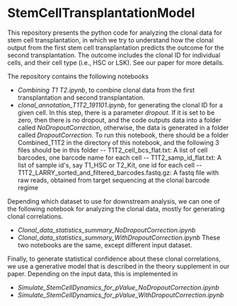 # StemCellTransplantationModel

This repository presents the python code for analyzing the clonal data for stem cell transplantation, in which we try to understand how the clonal output from the first stem cell transplantation predicts the outcome for the second transplantation.  The outcome includes the clonal ID for individual cells, and their cell type (i.e., HSC or LSK). See our paper for more details. 

The repository contains the following notebooks
 - *Combining T1 T2.ipynb*, to combine clonal data from the first transplantation and second transplantation. 
 - *clonal_annotation_T1T2_191101.ipynb*, for generating the clonal ID for a given cell. In this step, there is a parameter *dropout*. If it is set to be zero, then there is no dropout, and the code outputs data into a folder called *NoDropoutCorrection*, otherwise, the data is generated in a folder called *DropoutCorrection*.  To run this notebook, there should be a folder Combined_T1T2 in the directory of this notebook, and the following 3 files should be in this folder
 -- T1T2_cell_bcs_flat.txt: A list of cell barcodes, one barcode name for each cell
-- T1T2_samp_id_flat.txt: A list of sample id's, say T1_HSC or T2_Kit, one id for each cell
-- T1T2_LARRY_sorted_and_filtered_barcodes.fastq.gz: A fastq file with raw reads, obtained from target sequencing at the clonal barcode regime
 
 Depending which dataset to use for downstream analysis,  we can one of the following notebook for analyzing the clonal data, mostly for generating clonal correlations.
 - *Clonal_data_statistics_summary_NoDropoutCorrection.ipynb* 
 - *Clonal_data_statistics_summary_WithDropoutCorrection.ipynb* 
 These two notebooks are the same, except different input dataset.  
 
 Finally, to generate statistical confidence about these clonal correlations, we use a generative model that is described in the theory supplement in our paper. Depending on the input data, this is implemented in 
 - *Simulate_StemCellDynamics_for_pValue_NoDropoutCorrection.ipynb* 
 - *Simulate_StemCellDynamics_for_pValue_WithDropoutCorrection.ipynb* 
